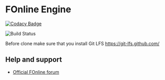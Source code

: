 # FOnline Engine

[![Codacy Badge](https://api.codacy.com/project/badge/Grade/bc144e1b3b3f41eaa02a8330e81b6cf8)](https://app.codacy.com/app/cvet/fonline?utm_source=github.com&utm_medium=referral&utm_content=cvet/fonline&utm_campaign=Badge_Grade_Settings)

![Build Status](https://ci.fonline.ru/buildStatus/icon?job=fonline/master)

Before clone make sure that you install Git LFS
https://git-lfs.github.com/

## Help and support
- [Official FOnline forum](https://fonline.ru/)

